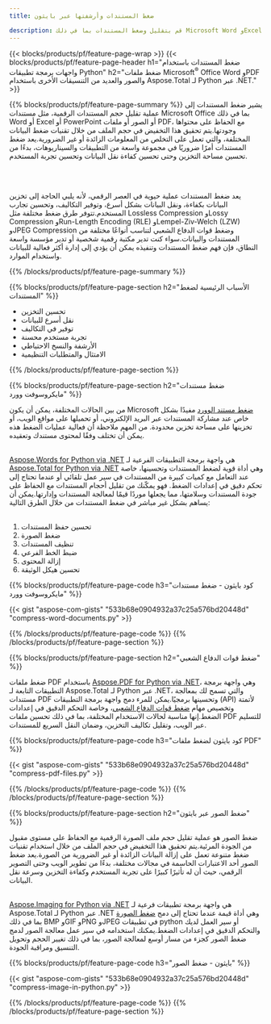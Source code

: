 ```yaml
---
title: ضغط المستندات وأرشفتها عبر بايثون 

description: قم بتقليل وضغط المستندات بما في ذلك Microsoft Word وExcel وPowerPoint وPDF والصور عبر تطبيق Python الخاص بك.اختبر نتيجة الضغط عبر الإنترنت.
---
```


{{< blocks/products/pf/feature-page-wrap >}}
{{< blocks/products/pf/feature-page-header h1="ضغط المستندات باستخدام واجهات برمجة تطبيقات Python" h2="ضغط ملفات Microsoft<sup>&reg;</sup> Office Word وPDF والصور والعديد من التنسيقات الأخرى باستخدام Aspose.Total لـ Python عبر .NET." >}}

{{% blocks/products/pf/feature-page-summary %}}
يشير ضغط المستندات إلى عملية تقليل حجم المستندات الرقمية، مثل مستندات Microsoft Office بما في ذلك Word أو Excel أو PowerPoint أو الصور أو ملفات PDF، مع الحفاظ على محتواها وجودتها.يتم تحقيق هذا التخفيض في حجم الملف من خلال تقنيات ضغط البيانات المختلفة، والتي تعمل على التخلص من المعلومات الزائدة أو غير الضرورية.يعد ضغط المستندات أمرًا ضروريًا في مجموعة واسعة من التطبيقات والسيناريوهات، بدءًا من تحسين مساحة التخزين وحتى تحسين كفاءة نقل البيانات وتحسين تجربة المستخدم.

<br /> <br />

يعد ضغط المستندات عملية حيوية في العصر الرقمي، لأنه يلبي الحاجة إلى تخزين البيانات بكفاءة، ونقل البيانات بشكل أسرع، وتوفير التكاليف، وتحسين تجارب المستخدم.تتوفر طرق ضغط مختلفة مثل Lossless Compression وLossy Compression وRun-Length Encoding (RLE) وLempel-Ziv-Welch (LZW) وJPEG Compression وضغط قوات الدفاع الشعبي لتناسب أنواعًا مختلفة من المستندات والبيانات.سواء كنت تدير مكتبة رقمية شخصية أو تدير مؤسسة واسعة النطاق، فإن فهم ضغط المستندات وتنفيذه يمكن أن يؤدي إلى إدارة أكثر فعالية للبيانات واستخدام الموارد.

{{% /blocks/products/pf/feature-page-summary  %}}

{{% blocks/products/pf/feature-page-section  h2="الأسباب الرئيسية لضغط المستندات" %}}

- تحسين التخزين
- نقل أسرع للبيانات
- توفير في التكاليف
- تجربة مستخدم محسنة
- الأرشفة والنسخ الاحتياطي
- الامتثال والمتطلبات التنظيمية

{{% /blocks/products/pf/feature-page-section %}}

{{% blocks/products/pf/feature-page-section  h2="ضغط مستندات مايكروسوفت وورد" %}}

من بين الحالات المختلفة، يمكن أن يكون Microsoft [ضغط مستند الوورد](https://products.aspose.com/total/python-net/compress/word/) مفيدًا بشكل خاص عند مشاركة المستندات عبر البريد الإلكتروني، أو تحميلها على مواقع الويب، أو تخزينها على مساحة تخزين محدودة. من المهم ملاحظة أن فعالية عمليات الضغط هذه يمكن أن تختلف وفقًا لمحتوى مستندك وتعقيده.<br /><br />

[Aspose.Words for Python via .NET](https://products.aspose.com/words/python-net/) هي واجهة برمجة التطبيقات الفرعية لـ [Aspose.Total for Python via .NET](https://products.aspose.com/total/python-net/) وهي أداة قوية لضغط المستندات وتحسينها، خاصة عند التعامل مع كميات كبيرة من المستندات في سير عمل تلقائي أو عندما تحتاج إلى تحكم دقيق في إعدادات الضغط. فهو يمكّنك من تقليل أحجام المستندات مع الحفاظ على جودة المستندات وسلامتها، مما يجعلها موردًا قيمًا لمعالجة المستندات وإدارتها.يمكن أن يساهم بشكل غير مباشر في ضغط المستندات من خلال الطرق التالية:	<br /><br />
1. تحسين حفظ المستندات<br />
2. ضغط الصورة<br />
3. تنظيف المستندات<br />
4. ضبط الخط الفرعي<br />
5. إزالة المحتوى<br />
6. تحسين هيكل الوثيقة<br />

{{% blocks/products/pf/feature-page-code h3="كود بايثون - ضغط مستندات مايكروسوفت وورد" %}}

{{< gist "aspose-com-gists" "533b68e0904932a37c25a576bd20448d" "compress-word-documents.py" >}}

{{% /blocks/products/pf/feature-page-code  %}}
{{% /blocks/products/pf/feature-page-section %}}

{{% blocks/products/pf/feature-page-section  h2="ضغط قوات الدفاع الشعبي" %}}

ضغط ملفات PDF باستخدام [Aspose.PDF for Python via .NET](https://products.aspose.com/pdf/python-net/)، وهي واجهة برمجة التطبيقات التابعة لـ Aspose.Total لـ Python عبر .NET، والتي تسمح لك بمعالجة مستندات PDF وتحسينها برمجيًا.يمكن للمرء دمج واجهة برمجة التطبيقات (API) لأتمتة وتخصيص مهام [ضغط قوات الدفاع الشعبي](https://products.aspose.com/total/python-net/compress/pdf/)، وخاصة التحكم الدقيق في إعدادات الضغط.إنها مناسبة لحالات الاستخدام المختلفة، بما في ذلك تحسين ملفات PDF للتسليم عبر الويب، وتقليل تكاليف التخزين، وضمان النقل السريع للمستندات.

{{% blocks/products/pf/feature-page-code h3="كود بايثون لضغط ملفات PDF" %}}

{{< gist "aspose-com-gists" "533b68e0904932a37c25a576bd20448d" "compress-pdf-files.py" >}}

{{% /blocks/products/pf/feature-page-code  %}}
{{% /blocks/products/pf/feature-page-section %}}

{{% blocks/products/pf/feature-page-section  h2="ضغط الصور عبر بايثون" %}}

ضغط الصور هو عملية تقليل حجم ملف الصورة الرقمية مع الحفاظ على مستوى مقبول من الجودة المرئية.يتم تحقيق هذا التخفيض في حجم الملف من خلال استخدام تقنيات ضغط متنوعة تعمل على إزالة البيانات الزائدة أو غير الضرورية من الصورة.يعد ضغط الصور أحد الاعتبارات الحاسمة في مجالات مختلفة، بدءًا من تطوير الويب وحتى التصوير الرقمي، حيث أن له تأثيرًا كبيرًا على تجربة المستخدم وكفاءة التخزين وسرعة نقل البيانات.<br /><br />

[Aspose.Imaging for Python via .NET](https://products.aspose.com/imaging/python-net/) هي واجهة برمجة تطبيقات فرعية لـ Aspose.Total لـ Python عبر .NET وهي أداة قيمة عندما تحتاج إلى دمج [ضغط الصورة](https://products.aspose.com/total/python-net/compress/image/) بما في ذلك BMP وGIF وPNG وJPEG في تطبيقات python أو سير العمل لديك والتحكم الدقيق في إعدادات الضغط.يمكنك استخدامه في سير عمل معالجة الصور لدمج ضغط الصور كجزء من مسار أوسع لمعالجة الصور، بما في ذلك تغيير الحجم وتحويل التنسيق ومراقبة الجودة.

{{% blocks/products/pf/feature-page-code h3="بايثون - ضغط الصور" %}}

{{< gist "aspose-com-gists" "533b68e0904932a37c25a576bd20448d" "compress-image-in-python.py" >}}

{{% /blocks/products/pf/feature-page-code  %}}
{{% /blocks/products/pf/feature-page-section %}}